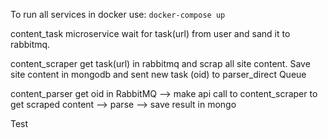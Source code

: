 To run all services in docker use:
`docker-compose up`


content_task microservice wait for task(url) from user and sand it to rabbitmq.

content_scraper get task(url) in rabbitmq and scrap all site content.
Save site content in mongodb and sent new task (oid) to parser_direct Queue

content_parser get oid in RabbitMQ --> make api call to content_scraper
to get scraped content --> parse --> save result in mongo

Test